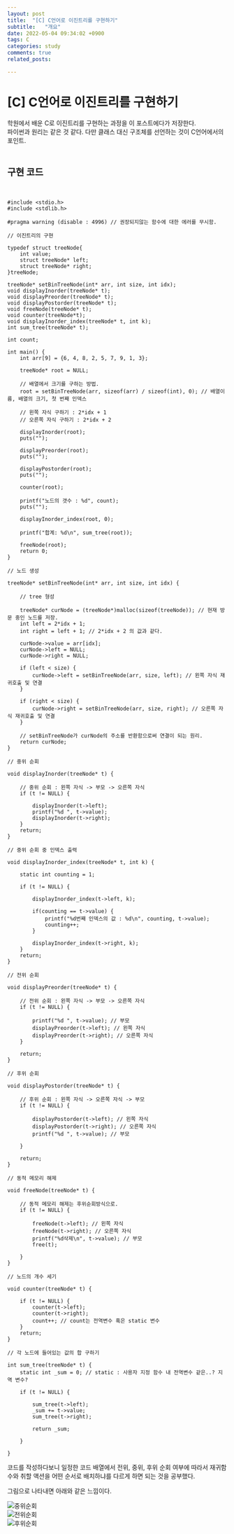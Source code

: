 ```yaml
---
layout: post
title:  "[C] C언어로 이진트리를 구현하기"
subtitle:   "개요"
date: 2022-05-04 09:34:02 +0900
tags: C
categories: study
comments: true
related_posts:

---
```


# [C] C언어로 이진트리를 구현하기<br/>

학원에서 배운 C로 이진트리를 구현하는 과정을 이 포스트에다가 저장한다.<br/>
파이썬과 원리는 같은 것 같다. 다만 클래스 대신 구조체를 선언하는 것이 C언어에서의 포인트.<br/>
<br/>

## 구현 코드<br/>
<br/>

```
#include <stdio.h>
#include <stdlib.h>

#pragma warning (disable : 4996) // 권장되지않는 함수에 대한 에러를 무시함.

// 이진트리의 구현

typedef struct treeNode{
    int value;
    struct treeNode* left;
    struct treeNode* right;
}treeNode;

treeNode* setBinTreeNode(int* arr, int size, int idx);
void displayInorder(treeNode* t);
void displayPreorder(treeNode* t);
void displayPostorder(treeNode* t);
void freeNode(treeNode* t);
void counter(treeNode*t);
void displayInorder_index(treeNode* t, int k);
int sum_tree(treeNode* t);

int count;

int main() {
    int arr[9] = {6, 4, 8, 2, 5, 7, 9, 1, 3};

    treeNode* root = NULL;

    // 배열에서 크기를 구하는 방법.
    root = setBinTreeNode(arr, sizeof(arr) / sizeof(int), 0); // 배열이름, 배열의 크기, 첫 번째 인덱스

    // 왼쪽 자식 구하기 : 2*idx + 1
    // 오른쪽 자식 구하기 : 2*idx + 2

    displayInorder(root);
    puts("");

    displayPreorder(root);
    puts("");

    displayPostorder(root);
    puts("");

    counter(root);

    printf("노드의 갯수 : %d", count);
    puts("");

    displayInorder_index(root, 0);

    printf("합계: %d\n", sum_tree(root));

    freeNode(root);
    return 0;
}

// 노드 생성

treeNode* setBinTreeNode(int* arr, int size, int idx) {

    // tree 형성

    treeNode* curNode = (treeNode*)malloc(sizeof(treeNode)); // 현재 방문 중인 노드를 저장.
    int left = 2*idx + 1;
    int right = left + 1; // 2*idx + 2 의 값과 같다.

    curNode->value = arr[idx];
    curNode->left = NULL;
    curNode->right = NULL;
    
    if (left < size) {
        curNode->left = setBinTreeNode(arr, size, left); // 왼쪽 자식 재귀호출 및 연결
    }

    if (right < size) {
        curNode->right = setBinTreeNode(arr, size, right); // 오른쪽 자식 재귀호출 및 연결
    }

    // setBinTreeNode가 curNode의 주소를 반환함으로써 연결이 되는 원리.
    return curNode;
}

// 중위 순회

void displayInorder(treeNode* t) {

    // 중위 순회 : 왼쪽 자식 -> 부모 -> 오른쪽 자식
    if (t != NULL) {

        displayInorder(t->left);
        printf("%d ", t->value);
        displayInorder(t->right);
    }
    return;
}

// 중위 순회 중 인덱스 출력

void displayInorder_index(treeNode* t, int k) {

    static int counting = 1;

    if (t != NULL) {

        displayInorder_index(t->left, k);

        if(counting == t->value) {
            printf("%d번째 인덱스의 값 : %d\n", counting, t->value);
            counting++;
        }

        displayInorder_index(t->right, k);
    }
    return;
}

// 전위 순회

void displayPreorder(treeNode* t) {

    // 전위 순회 : 왼쪽 자식 -> 부모 -> 오른쪽 자식
    if (t != NULL) {

        printf("%d ", t->value); // 부모
        displayPreorder(t->left); // 왼쪽 자식
        displayPreorder(t->right); // 오른쪽 자식
    }
    
    return;
}

// 후위 순회

void displayPostorder(treeNode* t) {

    // 후위 순회 : 왼쪽 자식 -> 오른쪽 자식 -> 부모
    if (t != NULL) {

        displayPostorder(t->left); // 왼쪽 자식
        displayPostorder(t->right); // 오른쪽 자식
        printf("%d ", t->value); // 부모

    }
    
    return;
}

// 동적 메모리 해제

void freeNode(treeNode* t) {

    // 동적 메모리 해제는 후위순회방식으로.
    if (t != NULL) {

        freeNode(t->left); // 왼쪽 자식
        freeNode(t->right); // 오른쪽 자식
        printf("%d삭제\n", t->value); // 부모
        free(t);

    }
}

// 노드의 개수 세기

void counter(treeNode* t) {

    if (t != NULL) {
        counter(t->left);
        counter(t->right);
        count++; // count는 전역변수 혹은 static 변수
    }
    return;
}

// 각 노드에 들어있는 값의 합 구하기

int sum_tree(treeNode* t) {
    static int _sum = 0; // static : 사용자 지정 함수 내 전역변수 같은..? 지역 변수?

    if (t != NULL) {
        
        sum_tree(t->left);
        _sum += t->value;
        sum_tree(t->right);

        return _sum;

    }

}
```

코드를 작성하다보니 일정한 코드 배열에서 전위, 중위, 후위 순회 여부에 따라서 재귀함수와 취할 액션을 어떤 순서로 배치하냐를 다르게 하면 되는 것을 공부했다.<br/>

그림으로 나타내면 아래와 같은 느낌이다.<br/>

![중위순회](https://github.com/WookeyKim95/WookeyKim95.github.io/blob/main/assets/img/study/C/C_binary_2.jpg?raw=true)<br/>
![전위순회](https://github.com/WookeyKim95/WookeyKim95.github.io/blob/main/assets/img/study/C/C_binary_3.jpg?raw=true)<br/>
![후위순회](https://github.com/WookeyKim95/WookeyKim95.github.io/blob/main/assets/img/study/C/C_binary_4.jpg?raw=true)<br/>
